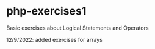 # php-exercises1

Basic exercises about Logical Statements and Operators

12/9/2022: added exercises for arrays
